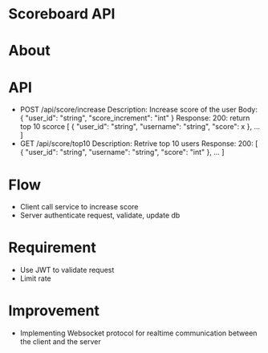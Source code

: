 # Scoreboard API 
# About

# API
- POST /api/score/increase
Description: Increase score of the user
Body:
{
  "user_id": "string",
  "score_increment": "int"
}
Response:
200: 
return top 10 scorce
[
    {
    "user_id": "string",
    "username": "string",
    "score": x
    },
    ...
]
- GET /api/score/top10
Description: Retrive top 10 users
Response: 
200: [
  {
    "user_id": "string",
    "username": "string",
    "score": "int"
  },
  ...
]

# Flow
- Client call service to increase score
- Server authenticate request, validate, update db

# Requirement
- Use JWT to validate request
- Limit rate

# Improvement
- Implementing Websocket protocol for realtime communication between the client and the server




